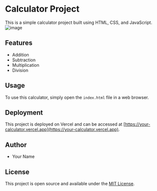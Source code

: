 # Calculator Project

This is a simple calculator project built using HTML, CSS, and JavaScript.
![image](https://github.com/Irina923-ar/Calculator-Project/assets/112747712/fb5d375b-c8bf-4f90-836a-8a49ed8a5964)

## Features

- Addition
- Subtraction
- Multiplication
- Division
  
## Usage

To use this calculator, simply open the `index.html` file in a web browser.

## Deployment

This project is deployed on Vercel and can be accessed at [https://your-calculator.vercel.app](https://your-calculator.vercel.app).

## Author

- Your Name

## License

This project is open source and available under the [MIT License](LICENSE).
